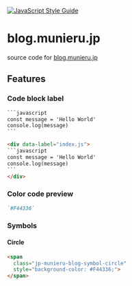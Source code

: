 [![JavaScript Style Guide](https://img.shields.io/badge/code_style-standard-brightgreen.svg)](https://standardjs.com)

# blog.munieru.jp

source code for [blog.munieru.jp](https://blog.munieru.jp/)

## Features

### Code block label

````html
```javascript
const message = 'Hello World'
console.log(message)
```
````

````html
<div data-label="index.js">
```javascript
const message = 'Hello World'
console.log(message)
```
</div>
````

### Color code preview

```md
`#F44336`
```

### Symbols

#### Circle

```md
<span
  class="jp-munieru-blog-symbol-circle"
  style="background-color: #F44336;">
</span>
```
